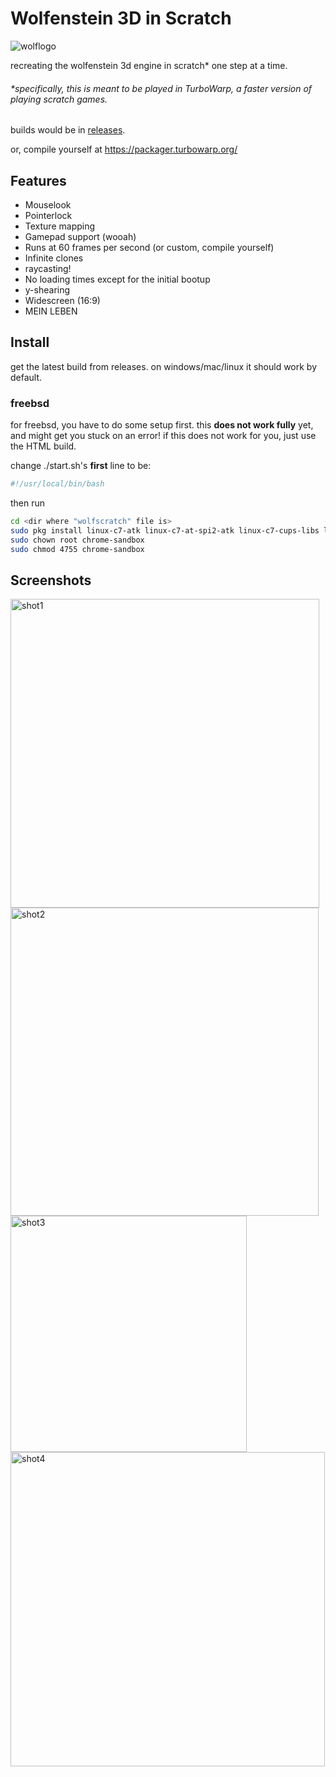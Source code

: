 # Wolfenstein 3D in Scratch
![wolflogo](https://github.com/nickplj12/wolf3d-scratch/assets/78268270/d2f59643-86cf-48de-bf30-2445a7a8cf9b)

recreating the wolfenstein 3d engine in scratch* one step at a time.

###### *specifically, this is meant to be played in TurboWarp, a faster version of playing scratch games.

builds would be in [releases](https://github.com/nickplj12/wolf3d-scratch/releases).

or, compile yourself at https://packager.turbowarp.org/

## Features
* Mouselook
* Pointerlock
* Texture mapping
* Gamepad support (wooah)
* Runs at 60 frames per second (or custom, compile yourself)
* Infinite clones
* raycasting!
* No loading times except for the initial bootup
* y-shearing
* Widescreen (16:9)
* MEIN LEBEN

## Install
get the latest build from releases. on windows/mac/linux it should work by default.
### freebsd
for freebsd, you have to do some setup first. this **does not work fully** yet, and might get you stuck on an error! if this does not work for you, just use the HTML build.

change ./start.sh's **first** line to be:
```bash
#!/usr/local/bin/bash
```
then run
```bash
cd <dir where "wolfscratch" file is>
sudo pkg install linux-c7-atk linux-c7-at-spi2-atk linux-c7-cups-libs linux-c7-gtk3 ffmpeg ffmpeg4
sudo chown root chrome-sandbox
sudo chmod 4755 chrome-sandbox
```

## Screenshots
<img width="494" alt="shot1" src="https://github.com/nickplj12/wolf3d-scratch/assets/78268270/2f7b4dd9-6fa7-487f-bc7f-7099ac222f5b">
<img width="493" alt="shot2" src="https://github.com/nickplj12/wolf3d-scratch/assets/78268270/935365f6-2fd5-4b65-97f2-c2aa1c2cd8a7">
<img width="378" alt="shot3" src="https://github.com/nickplj12/wolf3d-scratch/assets/78268270/4894abc9-5cff-434d-b824-5d5d250a3d72">
<img width="503" alt="shot4" src="https://github.com/nickplj12/wolf3d-scratch/assets/78268270/49a19334-9c9d-4e95-bf60-6bc4501188c2">
